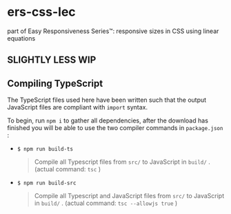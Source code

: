 # ers-css-lec

part of Easy Responsiveness Series™: responsive sizes in CSS using linear equations

## SLIGHTLY LESS WIP

## Compiling TypeScript

The TypeScript files used here have been written such that the output JavaScript files are compliant with `import` syntax.

To begin, run `npm i` to gather all dependencies, after the download has finished you will be able to use the two compiler commands in `package.json` :

- `$ npm run build-ts`

  > Compile all Typescript files from `src/` to JavaScript in `build/` . (actual command: `tsc` )

- `$ npm run build-src`

  > Compile all Typescript and JavaScript files from `src/` to JavaScript in `build/` . (actual command: `tsc --allowjs true` )
